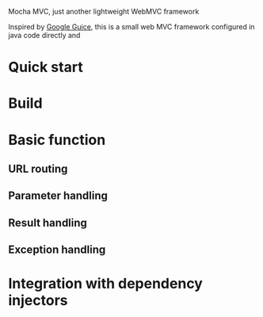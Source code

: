 Mocha MVC, just another lightweight WebMVC framework

Inspired by [Google Guice](https://github.com/google/guice), this is a small web MVC framework configured in java code directly and 

# Quick start

# Build

# Basic function

## URL routing

## Parameter handling

## Result handling

## Exception handling

# Integration with dependency injectors


